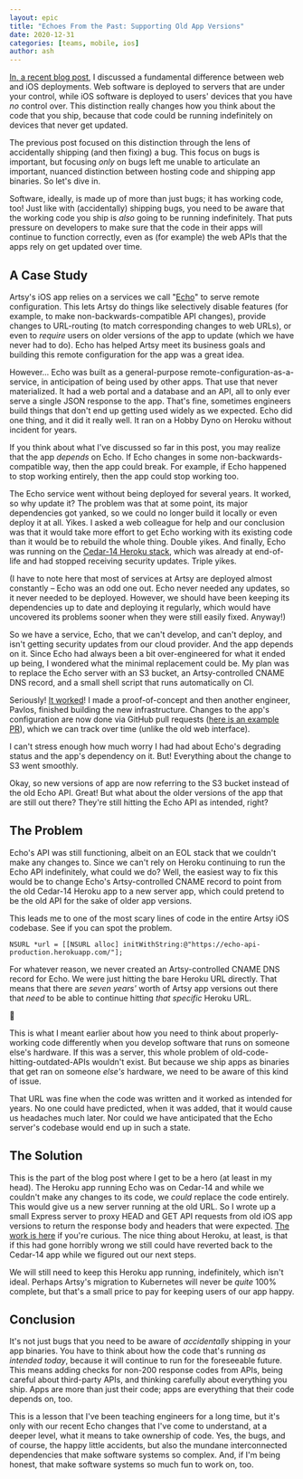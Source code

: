 ```yaml
---
layout: epic
title: "Echoes From the Past: Supporting Old App Versions"
date: 2020-12-31
categories: [teams, mobile, ios]
author: ash
---
```


[In, a recent blog post](https://artsy.github.io/blog/2020/03/02/ios-deploys-super-weird-totally-normal/), I discussed a fundamental difference between web and iOS deployments. Web software is deployed to servers that are under your control, while iOS software is deployed to users' devices that you have _no_ control over. This distinction really changes how you think about the code that you ship, because that code could be running indefinitely on devices that never get updated.

The previous post focused on this distinction through the lens of accidentally shipping (and then fixing) a bug. This focus on bugs is important, but focusing _only_ on bugs left me unable to articulate an important, nuanced distinction between hosting code and shipping app binaries. So let's dive in.

<!-- more -->

Software, ideally, is made up of more than just bugs; it has working code, too! Just like with (accidentally) shipping bugs, you need to be aware that the working code you ship is _also_ going to be running indefinitely. That puts pressure on developers to make sure that the code in their apps will continue to function correctly, even as (for example) the web APIs that the apps rely on get updated over time.

## A Case Study

Artsy's iOS app relies on a services we call "[Echo](https://github.com/artsy/echo)" to serve remote configuration. This lets Artsy do things like selectively disable features (for example, to make non-backwards-compatible API changes), provide changes to URL-routing (to match corresponding changes to web URLs), or even to _require_ users on older versions of the app to update (which we have never had to do). Echo has helped Artsy meet its business goals and building this remote configuration for the app was a great idea.

However... Echo was built as a general-purpose remote-configuration-as-a-service, in anticipation of being used by other apps. That use that never materialized. It had a web portal and a database and an API, all to only ever serve a single JSON response to the app. That's fine, sometimes engineers build things that don't end up getting used widely as we expected. Echo did one thing, and it did it really well. It ran on a Hobby Dyno on Heroku without incident for years.

If you think about what I've discussed so far in this post, you may realize that the app _depends_ on Echo. If Echo changes in some non-backwards-compatible way, then the app could break. For example, if Echo happened to stop working entirely, then the app could stop working too.

The Echo service went without being deployed for several years. It worked, so why update it? The problem was that at some point, its major dependencies got yanked, so we could no longer build it locally or even deploy it at all. Yikes. I asked a web colleague for help and our conclusion was that it would take more effort to get Echo working with its existing code than it would be to rebuild the whole thing. Double yikes. And finally, Echo was running on the [Cedar-14 Heroku stack](https://devcenter.heroku.com/articles/cedar-14-stack), which was already at end-of-life and had stopped receiving security updates. Triple yikes.

(I have to note here that most of services at Artsy are deployed almost constantly – Echo was an odd one out. Echo never needed any updates, so it never needed to be deployed. However, we should have been keeping its dependencies up to date and deploying it regularly, which would have uncovered its problems sooner when they were still easily fixed. Anyway!)

So we have a service, Echo, that we can't develop, and can't deploy, and isn't getting security updates from our cloud provider. And the app depends on it. Since Echo had always been a bit over-engineered for what it ended up being, I wondered what the minimal replacement could be. My plan was to replace the Echo server with an S3 bucket, an Artsy-controlled CNAME DNS record, and a small shell script that runs automatically on CI.

Seriously! [It worked](https://github.com/artsy/echo/pull/39)! I made a proof-of-concept and then another engineer, Pavlos, finished building the new infrastructure. Changes to the app's configuration are now done via GitHub pull requests ([here is an example PR](https://github.com/artsy/echo/pull/63)), which we can track over time (unlike the old web interface). 

I can't stress enough how much worry I had had about Echo's degrading status and the app's dependency on it. But! Everything about the change to S3 went smoothly.

Okay, so new versions of app are now referring to the S3 bucket instead of the old Echo API. Great! But what about the older versions of the app that are still out there? They're still hitting the Echo API as intended, right?

## The Problem

Echo's API was still functioning, albeit on an EOL stack that we couldn't make any changes to. Since we can't rely on Heroku continuing to run the Echo API indefinitely, what could we do? Well, the easiest way to fix this would be to change Echo's Artsy-controlled CNAME record to point from the old Cedar-14 Heroku app to a new server app, which could pretend to be the old API for the sake of older app versions.

This leads me to one of the most scary lines of code in the entire Artsy iOS codebase. See if you can spot the problem.

```objc
NSURL *url = [[NSURL alloc] initWithString:@"https://echo-api-production.herokuapp.com/"];
```

For whatever reason, we never created an Artsy-controlled CNAME DNS record for Echo. We were just hitting the bare Heroku URL directly. That means that there are _seven years'_ worth of Artsy app versions out there that _need_ to be able to continue hitting _that specific_ Heroku URL.

😬

This is what I meant earlier about how you need to think about properly-working code differently when you develop software that runs on someone else's hardware. If this was a server, this whole problem of old-code-hitting-outdated-APIs wouldn't exist. But because we ship apps as binaries that get ran on someone _else's_ hardware, we need to be aware of this kind of issue.

That URL was fine when the code was written and it worked as intended for years. No one could have predicted, when it was added, that it would cause us headaches much later. Nor could we have anticipated that the Echo server's codebase would end up in such a state.

## The Solution

This is the part of the blog post where I get to be a hero (at least in my head). The Heroku app running Echo was on Cedar-14 and while we couldn't make any changes to its code, we _could_ replace the code entirely. This would give us a new server running at the old URL. So I wrote up a small Express server to proxy HEAD and GET API requests from old iOS app versions to return the response body and headers that were expected. [The work is here](https://github.com/artsy/echo/pull/59#) if you're curious. The nice thing about Heroku, at least, is that if this had gone horribly wrong we still could have reverted back to the Cedar-14 app while we figured out our next steps.

We will still need to keep this Heroku app running, indefinitely, which isn't ideal. Perhaps Artsy's migration to Kubernetes will never be _quite_ 100% complete, but that's a small price to pay for keeping users of our app happy.

## Conclusion

It's not just bugs that you need to be aware of _accidentally_ shipping in your app binaries. You have to think about how the code that's running _as intended today_, because it will continue to run for the foreseeable future. This means adding checks for non-200 response codes from APIs, being careful about third-party APIs, and thinking carefully about everything you ship. Apps are more than just their code; apps are everything that their code depends on, too.

This is a lesson that I've been teaching engineers for a long time, but it's only with our recent Echo changes that I've come to understand, at a deeper level, what it means to take ownership of code. Yes, the bugs, and of course, the happy little accidents, but also the mundane interconnected dependencies that make software systems so complex. And, if I'm being honest, that make software systems so much fun to work on, too.
